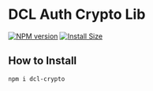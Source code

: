 # DCL Auth Crypto Lib

[![NPM version](https://badge.fury.io/js/dcl-crypto.svg)](https://npmjs.org/package/dcl-crypto@latest)
[![Install Size](https://packagephobia.now.sh/badge?p=dcl-crypto@latest)](https://packagephobia.now.sh/result?p=dcl-crypto@latest)

## How to Install

`npm i dcl-crypto`
